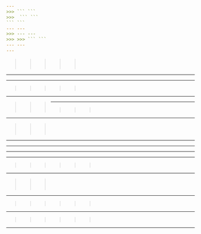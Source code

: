 ```yaml
---
>>> ``` ```
>>>  ``` ```  
``` ```
--- ---
>>> --- ---
>>> >>> ``` ```  
--- ---
---
```

>>>>> ``` ```   
>>>>> ``` ``` 
---


---
>>>>> ``` ```   
--- ---
>>> --- ---
>>> >>> ``` ```  
---
>>> ``` ```
>>>  ``` ```  
``` ```
--- ---
--- ---
---


---
>>> >>> ``` ```  
--- ---
>>> ``` ```
>>>  ``` ```  
``` ```
--- ---
>>>>>> ``` ```
--- ---
>>>>>>>>>>>>>>>>>>>>>>>>>>>>>>>>>>>>>>>>
>>>>>> ``` ```
---
